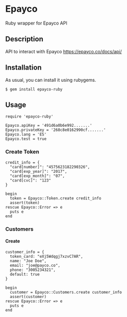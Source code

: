 Epayco
=====

Ruby wrapper for Epayco API

## Description

API to interact with Epayco
https://epayco.co/docs/api/

## Installation

As usual, you can install it using rubygems.

```
$ gem install epayco-ruby
```

## Usage

```
require 'epayco-ruby'

Epayco.apiKey = '491d6a0b6e992.......'
Epayco.privateKey = '268c8e0162990cf.......'
Epayco.lang = 'ES'
Epayco.test = true
```

### Create Token

```
credit_info = {
  "card[number]": "4575623182290326",
  "card[exp_year]": "2017",
  "card[exp_month]": "07",
  "card[cvc]": "123"
}

begin
  token = Epayco::Token.create credit_info
  assert(token)
rescue Epayco::Error => e
  puts e
end
```

### Customers

#### Create

```
customer_info = {
  token_card: "eXj5Wdqgj7xzvC7AR",
  name: "Joe Doe",
  email: "joe@payco.co",
  phone: "3005234321",
  default: true
}

begin
  customer = Epayco::Customers.create customer_info
  assert(customer)
rescue Epayco::Error => e
  puts e
end
```
